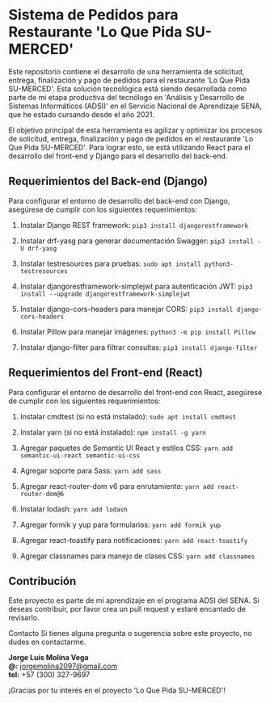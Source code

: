 # Sistema de Pedidos para Restaurante 'Lo Que Pida SU-MERCED'
Este repositorio contiene el desarrollo de una herramienta de solicitud, entrega, finalización y pago de pedidos para el restaurante 'Lo Que Pida SU-MERCED'. Esta solución tecnológica está siendo desarrollada como parte de mi etapa productiva del tecnólogo en 'Análisis y Desarrollo de Sistemas Informáticos (ADSI)' en el Servicio Nacional de Aprendizaje SENA, que he estado cursando desde el año 2021.

El objetivo principal de esta herramienta es agilizar y optimizar los procesos de solicitud, entrega, finalización y pago de pedidos en el restaurante 'Lo Que Pida SU-MERCED'. Para lograr esto, se está utilizando React para el desarrollo del front-end y Django para el desarrollo del back-end.

## Requerimientos del Back-end (Django)
Para configurar el entorno de desarrollo del back-end con Django, asegúrese de cumplir con los siguientes requerimientos:

1. Instalar Django REST framework: `pip3 install djangorestframework`

2. Instalar drf-yasg para generar documentación Swagger: `pip3 install -U drf-yasg`

3. Instalar testresources para pruebas: `sudo apt install python3-testresources`

4. Instalar djangorestframework-simplejwt para autenticación JWT: `pip3 install --upgrade djangorestframework-simplejwt`

5. Instalar django-cors-headers para manejar CORS: `pip3 install django-cors-headers`  

6. Instalar Pillow para manejar imágenes: `python3 -m pip install Pillow`

7. Instalar django-filter para filtrar consultas: `pip3 install django-filter`  



## Requerimientos del Front-end (React)
Para configurar el entorno de desarrollo del front-end con React, asegúrese de cumplir con los siguientes requerimientos:

1. Instalar cmdtest (si no está instalado): `sudo apt install cmdtest`
   
2. Instalar yarn (si no está instalado): `npm install -g yarn`
   
3. Agregar paquetes de Semantic UI React y estilos CSS: `yarn add semantic-ui-react semantic-ui-css`
   
4. Agregar soporte para Sass: `yarn add sass`
   
5. Agregar react-router-dom v6 para enrutamiento: `yarn add react-router-dom@6`
    
6. Instalar lodash: `yarn add lodash`
   
7. Agregar formik y yup para formularios: `yarn add formik yup`
   
8. Agregar react-toastify para notificaciones: `yarn add react-toastify`

9. Agregar classnames para manejo de clases CSS: `yarn add classnames`
    

## Contribución
Este proyecto es parte de mi aprendizaje en el programa ADSI del SENA. Si deseas contribuir, por favor crea un pull request y estaré encantado de revisarlo.

Contacto
Si tienes alguna pregunta o sugerencia sobre este proyecto, no dudes en contactarme.

**Jorge Luis Molina Vega**  
**@:** jorgemolina2097@gmail.com  
**tel:** +57 (300) 327-9697  

¡Gracias por tu interés en el proyecto 'Lo Que Pida SU-MERCED'!
